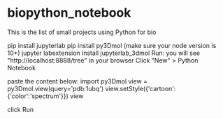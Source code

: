 # biopython_notebook
This is the list of small projects using Python for bio

pip install jupyterlab
pip install py3Dmol
(make sure your node version is 10+)
jupyter labextension install jupyterlab_3dmol
Run: 
you will see "http://localhost:8888/tree" in your browser
Click "New" > Python Notebook

paste the content below:
import py3Dmol
view = py3Dmol.view(query='pdb:1ubq')
view.setStyle({'cartoon':{'color':'spectrum'}})
view

click Run
